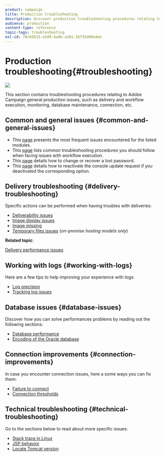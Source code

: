 ```yaml
---
product: campaign
title: Production troubleshooting
description: Discover production troubleshooting procedures relating to Adobe Campaign configuration, monitoring, upgrading process, data processing, and database maintenance procedure.
audience: production
content-type: reference
topic-tags: troubleshooting
exl-id: 78c65b31-e3d9-4a46-a101-26f35d00a4ee
---
```

# Production troubleshooting{#troubleshooting}

![](assets/do-not-localize/v7-only.svg)

This section contains troubleshooting procedures relating to Adobe Campaign general production issues, such as delivery and workflow execution, monitoring, database maintenance, connection, etc.

## Common and general issues {#common-and-general-issues}

* This [page](../../production/using/modules-and-frequent-issues.md) presents the most frequent issues encountered for the listed modules.
* This [page](../../production/using/workflow-execution.md) lists common troubleshooting procedures you should follow when facing issues with workflow execution.
* This [page](../../production/using/lost-password.md) details how to change or recover a lost password.
* This [page](../../production/using/console-update.md) details how to reactivate the console update request if you deactivated the corresponding option.

## Delivery troubleshooting {#delivery-troubleshooting}

Specific actions can be performed when having troubles with deliveries:
* [Deliverability issues](../../production/using/performance-and-throughput-issues.md#deliverability_issues)
* [Image display issues](../../production/using/image-display-issues.md)
* [Image missing](../../production/using/images-missing.md)
* [Temporary files issues](../../production/using/temporary-files.md) (*on-premise hosting models only*)

**Related topic**:

[Delivery performance issues](../../../common/delivery/using/delivery-performances.md)

## Working with logs {#working-with-logs}

Here are a few tips to help improving your experience with logs:

* [Log precision](../../production/using/log-precision.md)
* [Tracking log issues](../../production/using/tracking-logs-issues.md)

## Database issues {#database-issues}

Discover how you can solve performances problems by reading out the following sections:

* [Database performance](../../production/using/database-performances.md)
* [Encoding of the Oracle database](../../production/using/encoding-of-the-oracle-database.md)

## Connection improvements {#connection-improvements}

In case you encounter connection issues, here a some ways you can fix them:

* [Failure to connect](../../production/using/failure-to-connect.md)
* [Connection thresholds](../../production/using/connection-thresholds.md)

## Technical troubleshooting {#technical-troubleshooting}

Go to the sections below to read about more specific issues:

* [Stack trace in Linux](../../production/using/stack-trace-in-linux.md)
* [JSP behavior](../../production/using/jsp-behavior.md)
* [Locate Tomcat version](../../production/using/locate-tomcat-version.md)
